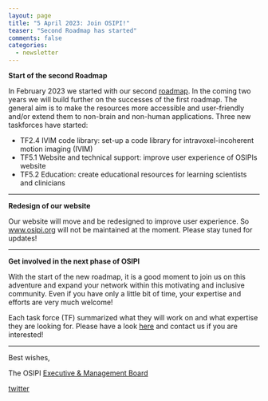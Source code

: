 ```yaml
---
layout: page
title: "5 April 2023: Join OSIPI!"
teaser: "Second Roadmap has started"
comments: false
categories:
  - newsletter
---
```


**Start of the second Roadmap** 

In February 2023 we started with our second [roadmap](https://docs.google.com/document/d/e/2PACX-1vQqOATrWE2COIXq4qTkEe1Bix26GVr_-YTKUJbevCPXXFJf_nMKH3_Nw3DMsY2BcZHPKBG3EOg4SU4r/pub). 
In the coming two years we will build further on the successes of the first roadmap.
The general aim is to  make the resources more accessible and user-friendly and/or extend them to non-brain and non-human applications.
Three new taskforces have started:
- TF2.4 IVIM code library: set-up a code library for intravoxel-incoherent motion imaging (IVIM)
- TF5.1 Website and technical support: improve user experience of OSIPIs website
- TF5.2 Education: create educational resources for learning scientists and clinicians 

---
**Redesign of our website**

Our website will move and be redesigned to improve user experience. 
So www.osipi.org will not be maintained at the moment. Please stay tuned for updates!

---
**Get involved in the next phase of OSIPI** 

With the start of the new roadmap, it is a good moment to join us on this adventure and expand your network within this motivating and inclusive community. Even if you have only a little bit of time, your expertise and efforts are very much welcome!

Each task force (TF) summarized what they will work on and what expertise they are looking for. 
Please have a look [here](https://docs.google.com/document/d/e/2PACX-1vQcAZ5g5WMoseq36-zSTXoV--kMdC4AyvPmbtx3vMS6_293NT9N2pmI9rli4QSfxqXg5j3kb_vUu5H_/pub ) and contact us if you are interested! 

---

Best wishes,

The OSIPI [Executive & Management Board](https://www.osipi.org/emb/)

[twitter](https://twitter.com/OSIPI_ISMRM)